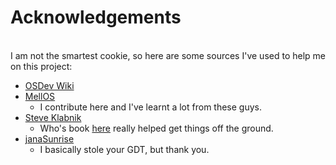 # Acknowledgements
<br>
I am not the smartest cookie, so here are some sources I've used to help me on this project:

- [OSDev Wiki](https://wiki.osdev.org/)
- [MellOS](https://github.com/mell-o-tron/MellOs)
  - I contribute here and I've learnt a lot from these guys.
- [Steve Klabnik](https://github.com/steveklabnik)
  - Who's book [here](https://intermezzos.github.io/book/first-edition/preface.html) really helped get things off the ground.
- [janaSunrise](https://github.com/janaSunrise/rust-64-bit-os/blob/main/src/gdt.rs)
  - I basically stole your GDT, but thank you.